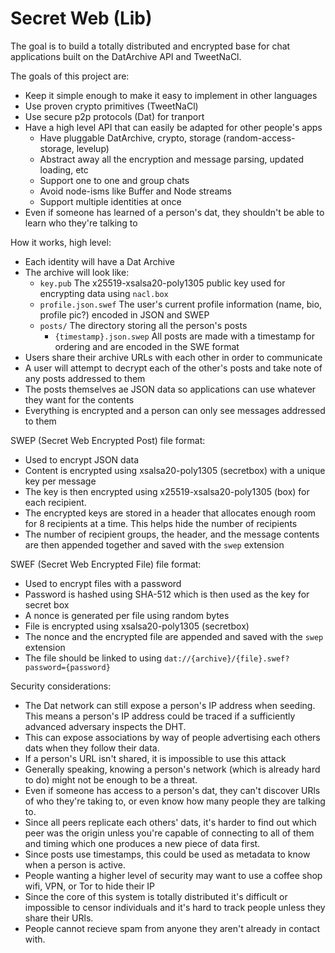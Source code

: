 # Secret Web (Lib)

The goal is to build a totally distributed and encrypted base for chat applications built on the DatArchive API and TweetNaCl.

The goals of this project are:
- Keep it simple enough to make it easy to implement in other languages
- Use proven crypto primitives (TweetNaCl)
- Use secure p2p protocols (Dat) for tranport
- Have a high level API that can easily be adapted for other people's apps
	- Have pluggable DatArchive, crypto, storage (random-access-storage, levelup)
	- Abstract away all the encryption and message parsing, updated loading, etc
	- Support one to one and group chats
	- Avoid node-isms like Buffer and Node streams
	- Support multiple identities at once
- Even if someone has learned of a person's dat, they shouldn't be able to learn who they're talking to

How it works, high level:
- Each identity will have a Dat Archive
- The archive will look like:
	- `key.pub` The x25519-xsalsa20-poly1305 public key used for encrypting data using `nacl.box`
	- `profile.json.swef` The user's current profile information (name, bio, profile pic?) encoded in JSON and SWEP
	- `posts/` The directory storing all the person's posts
		- `{timestamp}.json.swep` All posts are made with a timestamp for ordering and are encoded in the SWE format
- Users share their archive URLs with each other in order to communicate
- A user will attempt to decrypt each of the other's posts and take note of any posts addressed to them
- The posts themselves ae JSON data so applications can use whatever they want for the contents
- Everything is encrypted and a person can only see messages addressed to them

SWEP (Secret Web Encrypted Post) file format:
- Used to encrypt JSON data
- Content is encrypted using xsalsa20-poly1305 (secretbox) with a unique key per message
- The key is then encrypted using x25519-xsalsa20-poly1305 (box) for each recipient.
- The encrypted keys are stored in a header that allocates enough room for 8 recipients at a time. This helps hide the number of recipients
- The number of recipient groups, the header, and the message contents are then appended together and saved with the `swep` extension

SWEF (Secret Web Encrypted File) file format:
- Used to encrypt files with a password
- Password is hashed using SHA-512 which is then used as the key for secret box
- A nonce is generated per file using random bytes
- File is encrypted using xsalsa20-poly1305 (secretbox)
- The nonce and the encrypted file are appended and saved with the `swep` extension
- The file should be linked to using `dat://{archive}/{file}.swef?password={password}`

Security considerations:
- The Dat network can still expose a person's IP address when seeding. This means a person's IP address could be traced if a sufficiently advanced adversary inspects the DHT.
- This can expose associations by way of people advertising each others dats when they follow their data.
- If a person's URL isn't shared, it is impossible to use this attack
- Generally speaking, knowing a person's network (which is already hard to do) might not be enough to be a threat.
- Even if someone has access to a person's dat, they can't discover URls of who they're taking to, or even know how many people they are talking to.
- Since all peers replicate each others' dats, it's harder to find out which peer was the origin unless you're capable of connecting to all of them and timing which one produces a new piece of data first.
- Since posts use timestamps, this could be used as metadata to know when a person is active.
- People wanting a higher level of security may want to use a coffee shop wifi, VPN, or Tor to hide their IP
- Since the core of this system is totally distributed it's difficult or impossible to censor individuals and it's hard to track people unless they share their URls.
- People cannot recieve spam from anyone they aren't already in contact with.